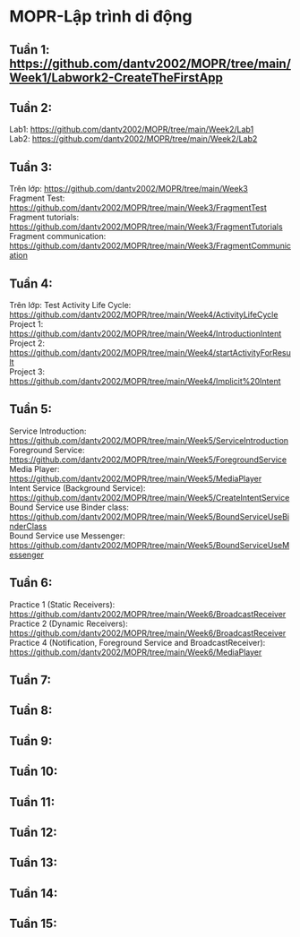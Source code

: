 # MOPR-Lập trình di động
## Tuần 1: https://github.com/dantv2002/MOPR/tree/main/Week1/Labwork2-CreateTheFirstApp
## Tuần 2:
Lab1: https://github.com/dantv2002/MOPR/tree/main/Week2/Lab1 <br/>
Lab2: https://github.com/dantv2002/MOPR/tree/main/Week2/Lab2
## Tuần 3: 
Trên lớp: https://github.com/dantv2002/MOPR/tree/main/Week3 <br/>
Fragment Test: https://github.com/dantv2002/MOPR/tree/main/Week3/FragmentTest <br/>
Fragment tutorials: https://github.com/dantv2002/MOPR/tree/main/Week3/FragmentTutorials <br/>
Fragment communication: https://github.com/dantv2002/MOPR/tree/main/Week3/FragmentCommunication
## Tuần 4:
Trên lớp: Test Activity Life Cycle: https://github.com/dantv2002/MOPR/tree/main/Week4/ActivityLifeCycle <br/>
Project 1: https://github.com/dantv2002/MOPR/tree/main/Week4/IntroductionIntent <br/>
Project 2: https://github.com/dantv2002/MOPR/tree/main/Week4/startActivityForResult<br/>
Project 3: https://github.com/dantv2002/MOPR/tree/main/Week4/Implicit%20Intent
## Tuần 5:
Service Introduction: https://github.com/dantv2002/MOPR/tree/main/Week5/ServiceIntroduction </br>
Foreground Service: https://github.com/dantv2002/MOPR/tree/main/Week5/ForegroundService </br>
Media Player: https://github.com/dantv2002/MOPR/tree/main/Week5/MediaPlayer </br>
Intent Service (Background Service): https://github.com/dantv2002/MOPR/tree/main/Week5/CreateIntentService </br>
Bound Service use Binder class: https://github.com/dantv2002/MOPR/tree/main/Week5/BoundServiceUseBinderClass </br>
Bound Service use Messenger: https://github.com/dantv2002/MOPR/tree/main/Week5/BoundServiceUseMessenger </br>
## Tuần 6:
Practice 1 (Static Receivers): https://github.com/dantv2002/MOPR/tree/main/Week6/BroadcastReceiver </br>
Practice 2 (Dynamic Receivers): https://github.com/dantv2002/MOPR/tree/main/Week6/BroadcastReceiver </br>
Practice 4 (Notification, Foreground Service and BroadcastReceiver): https://github.com/dantv2002/MOPR/tree/main/Week6/MediaPlayer </br>
## Tuần 7:
## Tuần 8:
## Tuần 9:
## Tuần 10:
## Tuần 11:
## Tuần 12:
## Tuần 13:
## Tuần 14:
## Tuần 15:
